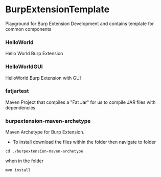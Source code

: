 # BurpExtensionTemplate
Playground for Burp Extension Development and contains template for common components

### HelloWorld
Hello World Burp Extension

### HelloWorldGUI
HelloWorld Burp Extension with GUI

### fatjartest
Maven Project that compiles a "Fat Jar" for us to compile JAR files with dependencies

### burpextension-maven-archetype
Maven Archetype for Burp Extension. 

- To install download the files within the folder then navigate to folder
```
cd ./burpextension-maven-archetype
```

when in the folder
```
mvn install
```


